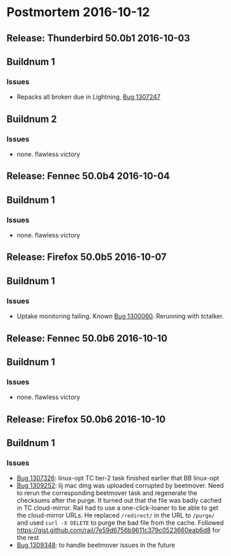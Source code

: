 # Postmortem 2016-10-12

## Release: Thunderbird 50.0b1 2016-10-03

## Buildnum 1
### Issues
- Repacks all broken due in Lightning, [Bug 1307247](https://bugzil.la/1307247)

## Buildnum 2
### Issues
- none. flawless victory


## Release: Fennec 50.0b4 2016-10-04

## Buildnum 1
### Issues
- none. flawless victory


## Release: Firefox 50.0b5 2016-10-07

## Buildnum 1
### Issues
- Uptake monitoring failing. Known [Bug 1300060](https://bugzil.la/1300060). Rerunning with tctalker.


## Release: Fennec 50.0b6 2016-10-10

## Buildnum 1
### Issues
- none. flawless victory


## Release: Firefox 50.0b6 2016-10-10

## Buildnum 1
### Issues
- [Bug 1307326](https://bugzil.la/1307326): linux-opt TC tier-2 task finished earlier that BB linux-opt
- [Bug 1309252](https://bugzil.la/1309252): lij mac dmg was uploaded corrupted by beetmover. Need to rerun the corresponding beetmover task and regenerate the checksums after the purge. It turned out that the file was badly cached in TC cloud-mirror. Rail had to use a one-click-loaner to be able to get the cloud-mirror URLs. He replaced `/redirect/` in the URL to `/purge/` and used `curl -X DELETE` to purge the bad file from the cache. Followed https://gist.github.com/rail/7e59d6756b9611c379c0523660eab6d8 for the rest
- [Bug 1309348](https://bugzil.la/1309348): to handle beetmover issues in the future


